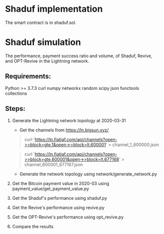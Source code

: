 Shaduf implementation
=
The smart contract is in shaduf.sol.


Shaduf simulation
=
The performance, payment success ratio and volume, of Shaduf, Revive, and OPT-Revive in the Lightning network.

Requirements:
-
Python >= 3.7.3
curl
numpy 
networkx
random
scipy
json
functools
collections


Steps:
-
1. Generate the Lightning network topology at 2020-03-31
    + Get the channels from https://ln.bigsun.xyz/
    > curl 'https://ln.fiatjaf.com/api/channels?open->>block=gte.1&open->>block=lt.600001' > channel_1_600000.json
    
    > curl 'https://ln.fiatjaf.com/api/channels?open->>block=gte.600001&open->>block=lt.677168' > channel_600001_677167.json

    + Generate the network topology using network/generate_network.py

2. Get the Bitcoin payment value in 2020-03 using payment_value/get_payment_value.py  
3. Get the Shaduf's performance using shaduf.py
4. Get the Revive's performance using revive.py
5. Get the OPT-Revive's performance using opt_revive.py
6. Compare the results